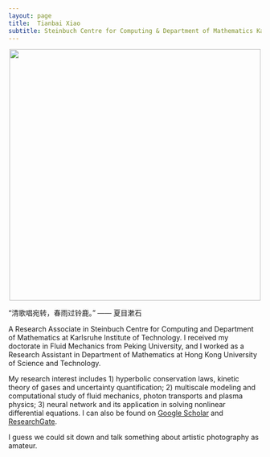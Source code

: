 ```yaml
---
layout: page
title:  Tianbai Xiao
subtitle: Steinbuch Centre for Computing & Department of Mathematics Karlsruhe Institute of Technology
---
```


<center>
    <img src="../img/sunflower.jpg", width="500"/>
</center>

“清歌唱宛转，春雨过铃鹿。”  —— 夏目漱石

A Research Associate in Steinbuch Centre for Computing and Department of Mathematics at Karlsruhe Institute of Technology.
I received my doctorate in Fluid Mechanics from Peking University,
and I worked as a Research Assistant in Department of Mathematics at Hong Kong University of Science and Technology.

My research interest includes 1) hyperbolic conservation laws, kinetic theory of gases and uncertainty quantification; 2) multiscale modeling and computational study of fluid mechanics, photon transports and plasma physics; 3) neural network and its application in solving nonlinear differential equations.
I can also be found on [Google Scholar](https://scholar.google.com/citations?user=wFTQeXwAAAAJ&hl=en&oi=ao) and [ResearchGate](https://www.researchgate.net/profile/Tianbai_Xiao).

I guess we could sit down and talk something about artistic photography as amateur.
